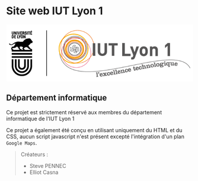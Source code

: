 # Site web IUT Lyon 1

![](assets/img/iut_logo_couleur_200dpi.png)

## Département informatique

Ce projet est strictement réservé aux membres du département informatique de l'IUT Lyon 1

Ce projet a également été conçu en utilisant uniquement du HTML et du CSS, aucun script javascript n'est présent excepté l'intégration d'un plan ` Google Maps `.

> Créateurs :
>
> - Steve PENNEC
> - Elliot Casna
